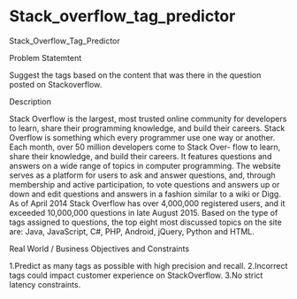 # Stack_overflow_tag_predictor
Stack_Overflow_Tag_Predictor

Problem Statemtent

Suggest the tags based on the content that was there in the question posted on Stackoverflow.

Description

Stack Overflow is the largest, most trusted online community for developers to learn, share their programming knowledge, and build their careers. Stack Overflow is something which every programmer use one way or another. Each month, over 50 million developers come to Stack Over- flow to learn, share their knowledge, and build their careers. It features questions and answers on a wide range of topics in computer programming. The website serves as a platform for users to ask and answer questions, and, through membership and active participation, to vote questions and answers up or down and edit questions and answers in a fashion similar to a wiki or Digg. As of April 2014 Stack Overflow has over 4,000,000 registered users, and it exceeded 10,000,000 questions in late August 2015. Based on the type of tags assigned to questions, the top eight most discussed topics on the site are: Java, JavaScript, C#, PHP, Android, jQuery, Python and HTML.

Real World / Business Objectives and Constraints

1.Predict as many tags as possible with high precision and recall. 2.Incorrect tags could impact customer experience on StackOverflow. 3.No strict latency constraints.
